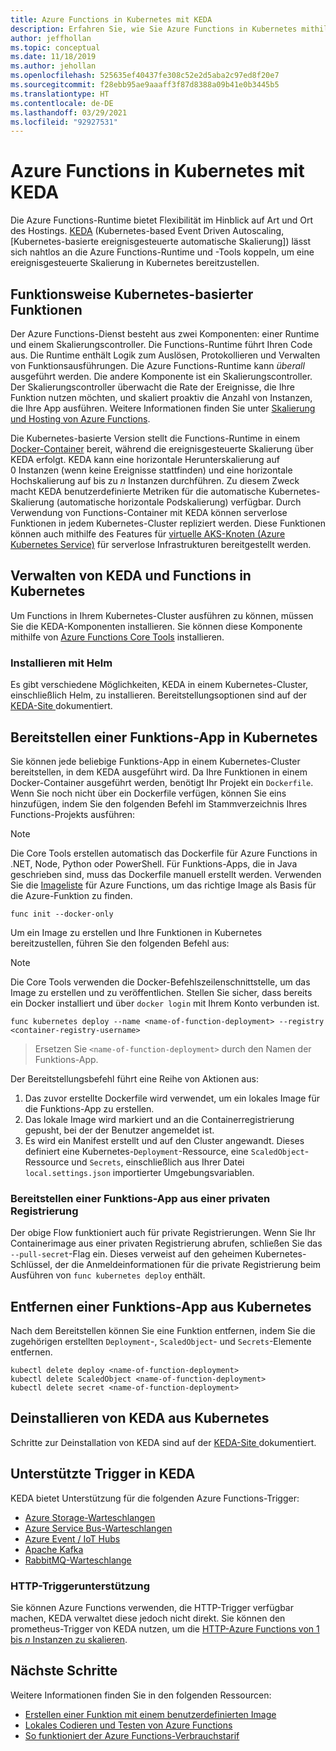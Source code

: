 ```yaml
---
title: Azure Functions in Kubernetes mit KEDA
description: Erfahren Sie, wie Sie Azure Functions in Kubernetes mithilfe von KEDA (Kubernetes-based Event Driven Autoscaling, [Kubernetes-basierte ereignisgesteuerte automatische Skalierung]) in der Cloud oder lokal ausführen.
author: jeffhollan
ms.topic: conceptual
ms.date: 11/18/2019
ms.author: jehollan
ms.openlocfilehash: 525635ef40437fe308c52e2d5aba2c97ed8f20e7
ms.sourcegitcommit: f28ebb95ae9aaaff3f87d8388a09b41e0b3445b5
ms.translationtype: HT
ms.contentlocale: de-DE
ms.lasthandoff: 03/29/2021
ms.locfileid: "92927531"
---
```

# <a name="azure-functions-on-kubernetes-with-keda"></a>Azure Functions in Kubernetes mit KEDA

Die Azure Functions-Runtime bietet Flexibilität im Hinblick auf Art und Ort des Hostings.  [KEDA](https://keda.sh) (Kubernetes-based Event Driven Autoscaling, [Kubernetes-basierte ereignisgesteuerte automatische Skalierung]) lässt sich nahtlos an die Azure Functions-Runtime und -Tools koppeln, um eine ereignisgesteuerte Skalierung in Kubernetes bereitzustellen.

## <a name="how-kubernetes-based-functions-work"></a>Funktionsweise Kubernetes-basierter Funktionen

Der Azure Functions-Dienst besteht aus zwei Komponenten: einer Runtime und einem Skalierungscontroller.  Die Functions-Runtime führt Ihren Code aus.  Die Runtime enthält Logik zum Auslösen, Protokollieren und Verwalten von Funktionsausführungen.  Die Azure Functions-Runtime kann *überall* ausgeführt werden.  Die andere Komponente ist ein Skalierungscontroller.  Der Skalierungscontroller überwacht die Rate der Ereignisse, die Ihre Funktion nutzen möchten, und skaliert proaktiv die Anzahl von Instanzen, die Ihre App ausführen.  Weitere Informationen finden Sie unter [Skalierung und Hosting von Azure Functions](functions-scale.md).

Die Kubernetes-basierte Version stellt die Functions-Runtime in einem [Docker-Container](functions-create-function-linux-custom-image.md) bereit, während die ereignisgesteuerte Skalierung über KEDA erfolgt.  KEDA kann eine horizontale Herunterskalierung auf 0 Instanzen (wenn keine Ereignisse stattfinden) und eine horizontale Hochskalierung auf bis zu *n* Instanzen durchführen. Zu diesem Zweck macht KEDA benutzerdefinierte Metriken für die automatische Kubernetes-Skalierung (automatische horizontale Podskalierung) verfügbar.  Durch Verwendung von Functions-Container mit KEDA können serverlose Funktionen in jedem Kubernetes-Cluster repliziert werden.  Diese Funktionen können auch mithilfe des Features für [virtuelle AKS-Knoten (Azure Kubernetes Service)](../aks/virtual-nodes-cli.md) für serverlose Infrastrukturen bereitgestellt werden.

## <a name="managing-keda-and-functions-in-kubernetes"></a>Verwalten von KEDA und Functions in Kubernetes

Um Functions in Ihrem Kubernetes-Cluster ausführen zu können, müssen Sie die KEDA-Komponenten installieren. Sie können diese Komponente mithilfe von [Azure Functions Core Tools](functions-run-local.md) installieren.

### <a name="installing-with-helm"></a>Installieren mit Helm

Es gibt verschiedene Möglichkeiten, KEDA in einem Kubernetes-Cluster, einschließlich Helm, zu installieren.  Bereitstellungsoptionen sind auf der [KEDA-Site ](https://keda.sh/docs/1.4/deploy/) dokumentiert.

## <a name="deploying-a-function-app-to-kubernetes"></a>Bereitstellen einer Funktions-App in Kubernetes

Sie können jede beliebige Funktions-App in einem Kubernetes-Cluster bereitstellen, in dem KEDA ausgeführt wird.  Da Ihre Funktionen in einem Docker-Container ausgeführt werden, benötigt Ihr Projekt ein `Dockerfile`.  Wenn Sie noch nicht über ein Dockerfile verfügen, können Sie eins hinzufügen, indem Sie den folgenden Befehl im Stammverzeichnis Ihres Functions-Projekts ausführen:

> [!NOTE]
> Die Core Tools erstellen automatisch das Dockerfile für Azure Functions in .NET, Node, Python oder PowerShell. Für Funktions-Apps, die in Java geschrieben sind, muss das Dockerfile manuell erstellt werden. Verwenden Sie die [Imageliste](https://github.com/Azure/azure-functions-docker) für Azure Functions, um das richtige Image als Basis für die Azure-Funktion zu finden.

```cli
func init --docker-only
```

Um ein Image zu erstellen und Ihre Funktionen in Kubernetes bereitzustellen, führen Sie den folgenden Befehl aus:

> [!NOTE]
> Die Core Tools verwenden die Docker-Befehlszeilenschnittstelle, um das Image zu erstellen und zu veröffentlichen. Stellen Sie sicher, dass bereits ein Docker installiert und über `docker login` mit Ihrem Konto verbunden ist.

```cli
func kubernetes deploy --name <name-of-function-deployment> --registry <container-registry-username>
```

> Ersetzen Sie `<name-of-function-deployment>` durch den Namen der Funktions-App.

Der Bereitstellungsbefehl führt eine Reihe von Aktionen aus:
1. Das zuvor erstellte Dockerfile wird verwendet, um ein lokales Image für die Funktions-App zu erstellen.
2. Das lokale Image wird markiert und an die Containerregistrierung gepusht, bei der der Benutzer angemeldet ist.
3. Es wird ein Manifest erstellt und auf den Cluster angewandt. Dieses definiert eine Kubernetes-`Deployment`-Ressource, eine `ScaledObject`-Ressource und `Secrets`, einschließlich aus Ihrer Datei `local.settings.json` importierter Umgebungsvariablen.

### <a name="deploying-a-function-app-from-a-private-registry"></a>Bereitstellen einer Funktions-App aus einer privaten Registrierung

Der obige Flow funktioniert auch für private Registrierungen.  Wenn Sie Ihr Containerimage aus einer privaten Registrierung abrufen, schließen Sie das `--pull-secret`-Flag ein. Dieses verweist auf den geheimen Kubernetes-Schlüssel, der die Anmeldeinformationen für die private Registrierung beim Ausführen von `func kubernetes deploy` enthält.

## <a name="removing-a-function-app-from-kubernetes"></a>Entfernen einer Funktions-App aus Kubernetes

Nach dem Bereitstellen können Sie eine Funktion entfernen, indem Sie die zugehörigen erstellten `Deployment`-, `ScaledObject`- und `Secrets`-Elemente entfernen.

```cli
kubectl delete deploy <name-of-function-deployment>
kubectl delete ScaledObject <name-of-function-deployment>
kubectl delete secret <name-of-function-deployment>
```

## <a name="uninstalling-keda-from-kubernetes"></a>Deinstallieren von KEDA aus Kubernetes

Schritte zur Deinstallation von KEDA sind auf der [KEDA-Site ](https://keda.sh/docs/1.4/deploy/) dokumentiert.

## <a name="supported-triggers-in-keda"></a>Unterstützte Trigger in KEDA

KEDA bietet Unterstützung für die folgenden Azure Functions-Trigger:

* [Azure Storage-Warteschlangen](functions-bindings-storage-queue.md)
* [Azure Service Bus-Warteschlangen](functions-bindings-service-bus.md)
* [Azure Event / IoT Hubs](functions-bindings-event-hubs.md)
* [Apache Kafka](https://github.com/azure/azure-functions-kafka-extension)
* [RabbitMQ-Warteschlange](https://github.com/azure/azure-functions-rabbitmq-extension)

### <a name="http-trigger-support"></a>HTTP-Triggerunterstützung

Sie können Azure Functions verwenden, die HTTP-Trigger verfügbar machen, KEDA verwaltet diese jedoch nicht direkt.  Sie können den prometheus-Trigger von KEDA nutzen, um die [HTTP-Azure Functions von 1 bis *n* Instanzen zu skalieren](https://dev.to/anirudhgarg_99/scale-up-and-down-a-http-triggered-function-app-in-kubernetes-using-keda-4m42).

## <a name="next-steps"></a>Nächste Schritte
Weitere Informationen finden Sie in den folgenden Ressourcen:

* [Erstellen einer Funktion mit einem benutzerdefinierten Image](functions-create-function-linux-custom-image.md)
* [Lokales Codieren und Testen von Azure Functions](functions-develop-local.md)
* [So funktioniert der Azure Functions-Verbrauchstarif](functions-scale.md)